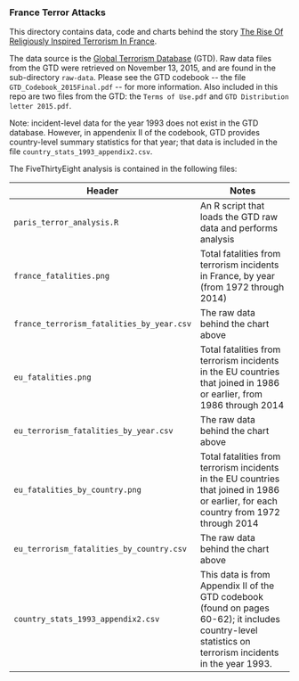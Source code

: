 ### France Terror Attacks

This directory contains data, code and charts behind the story [The Rise Of Religiously Inspired Terrorism In France](TK).

The data source is the [Global Terrorism Database](http://www.start.umd.edu/gtd/) (GTD). Raw data files from the GTD were retrieved on November 13, 2015, and are found in the sub-directory `raw-data`. Please see the GTD codebook -- the file `GTD_Codebook_2015Final.pdf` -- for more information. Also included in this repo are two files from the GTD: the `Terms of Use.pdf` and `GTD Distribution letter 2015.pdf`. 

Note: incident-level data for the year 1993 does not exist in the GTD database. However, in appendenix II of the codebook, GTD provides country-level summary statistics for that year; that data is included in the file `country_stats_1993_appendix2.csv`.

The FiveThirtyEight analysis is contained in the following files:

Header | Notes
---|---------
`paris_terror_analysis.R` | An R script that loads the GTD raw data and performs analysis
`france_fatalities.png` | Total fatalities from terrorism incidents in France, by year (from 1972 through 2014)
`france_terrorism_fatalities_by_year.csv` | The raw data behind the chart above
`eu_fatalities.png` | Total fatalities from terrorism incidents in the EU countries that joined in 1986 or earlier, from 1986 through 2014
`eu_terrorism_fatalities_by_year.csv` | The raw data behind the chart above
`eu_fatalities_by_country.png` | Total fatalities from terrorism incidents in the EU countries that joined in 1986 or earlier, for each country from 1972 through 2014
`eu_terrorism_fatalities_by_country.csv` | The raw data behind the chart above
`country_stats_1993_appendix2.csv` | This data is from Appendix II of the GTD codebook (found on pages 60-62); it includes country-level statistics on terrorism incidents in the year 1993.